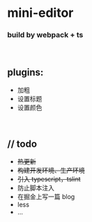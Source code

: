 # mini-editor

### build by webpack + ts

<br/>

## plugins:

- 加粗
- 设置标题
- 设置颜色

<br/>

## // todo

- ~~热更新~~
- ~~构建开发环境、生产环境~~
- ~~引入 typescript，tslint~~
- 防止脚本注入
- 在掘金上写一篇 blog
- less
- ...
